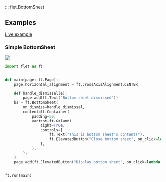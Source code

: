 ::: flet.BottomSheet

## Examples

[Live example](https://flet-controls-gallery.fly.dev/dialogs/bottomsheet)

### Simple BottomSheet

<img src="/img/docs/controls/bottom-sheet/bottom-sheet-sample.gif" className="screenshot-30"/>

```python
import flet as ft


def main(page: ft.Page):
    page.horizontal_alignment = ft.CrossAxisAlignment.CENTER
    
    def handle_dismissal(e):
        page.add(ft.Text("Bottom sheet dismissed"))
    bs = ft.BottomSheet(
        on_dismiss=handle_dismissal,
        content=ft.Container(
            padding=50,
            content=ft.Column(
                tight=True,
                controls=[
                    ft.Text("This is bottom sheet's content!"),
                    ft.ElevatedButton("Close bottom sheet", on_click=lambda _: page.close(bs)),
                ],
            ),
        ),
    )
    page.add(ft.ElevatedButton("Display bottom sheet", on_click=lambda _: page.open(bs)))


ft.run(main)
```

